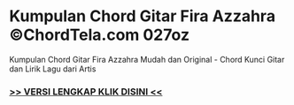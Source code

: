 
 # Kumpulan Chord Gitar Fira Azzahra ©ChordTela.com 027oz


Kumpulan Chord Gitar Fira Azzahra Mudah dan Original - Chord Kunci Gitar dan Lirik Lagu dari Artis

###  <a href="https://shortlighzx.web.app?sq=Kumpulan Chord Gitar Fira Azzahra ©ChordTela.com"> >> VERSI LENGKAP KLIK DISINI << </a>
